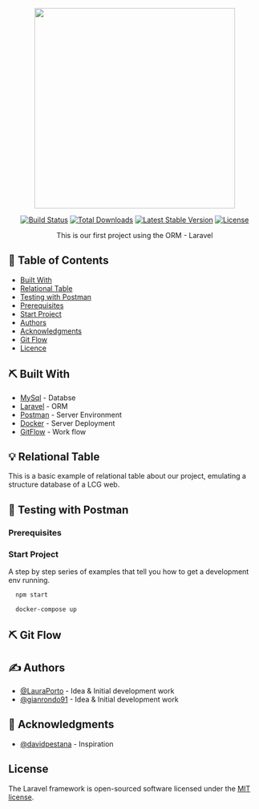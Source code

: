 <p align="center"><a href="https://laravel.com" target="_blank"><img src="https://raw.githubusercontent.com/laravel/art/master/logo-lockup/5%20SVG/2%20CMYK/1%20Full%20Color/laravel-logolockup-cmyk-red.svg" width="400"></a></p>

<p align="center">
<a href="https://travis-ci.org/laravel/framework"><img src="https://travis-ci.org/laravel/framework.svg" alt="Build Status"></a>
<a href="https://packagist.org/packages/laravel/framework"><img src="https://img.shields.io/packagist/dt/laravel/framework" alt="Total Downloads"></a>
<a href="https://packagist.org/packages/laravel/framework"><img src="https://img.shields.io/packagist/v/laravel/framework" alt="Latest Stable Version"></a>
<a href="https://packagist.org/packages/laravel/framework"><img src="https://img.shields.io/packagist/l/laravel/framework" alt="License"></a>
</p>

<p align="center"> This is our first project using the ORM - Laravel
    <br> 
</p>



## 📝 Table of Contents

- [Built With](#built)
- [Relational Table](#relational_table)
- [Testing with Postman](#testing)
- [Prerequisites](#prerequisites)
- [Start Project](#start-project)
- [Authors](#authors)
- [Acknowledgments](#acknowledgments)
- [Git Flow](#gitFlow)
- [Licence](#License)


## ⛏️ Built With <a name = "built"></a>

- [MySql](https://www.mysql.com/) - Databse
- [Laravel](https://laravel.com/) - ORM
- [Postman](https://learning.postman.com/docs/getting-started/introduction/) - Server Environment
- [Docker](https://docs.docker.com/) - Server Deployment
- [GitFlow](https://www.atlassian.com/es/git/tutorials/comparing-workflows/gitflow-workflow) - Work flow

## 💡 Relational Table <a name = "relational_table"></a>

This is a basic example of relational table about our project, emulating a structure database of a LCG web. 

## 🎈 Testing with Postman <a name="testing"></a>

### Prerequisites  <a name="prerequisites"></a>


### Start Project <a name="start-project"></a>

A step by step series of examples that tell you how to get a development env running.

```bash
  npm start
```
```bash
  docker-compose up
```

## ⛏️ Git Flow <a name = "gitFlow"></a>

## ✍️ Authors <a name = "authors"></a>

- [@LauraPorto](https://github.com/kylelobo) - Idea & Initial development work
- [@gianrondo91](https://github.com/GianRondo91) - Idea & Initial development work


## 🎉 Acknowledgments <a name = "acknowledgments"></a>

- [@davidpestana](https://github.com/davidpestana) - Inspiration

## License

The Laravel framework is open-sourced software licensed under the [MIT license](https://opensource.org/licenses/MIT).
